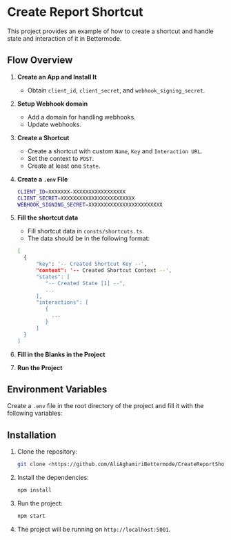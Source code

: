 # Create Report Shortcut

This project provides an example of how to create a shortcut and handle state and interaction of it in Bettermode.

## Flow Overview

1. **Create an App and Install It**
    - Obtain `client_id`, `client_secret`, and `webhook_signing_secret`.

2. **Setup Webhook domain**
    - Add a domain for handling webhooks.
    - Update webhooks.

3. **Create a Shortcut**
    - Create a shortcut with custom `Name`, `Key` and `Interaction URL`.
    - Set the context to `POST`.
    - Create at least one `State`.

4. **Create a `.env` File**
    ```sh
    CLIENT_ID=XXXXXXX-XXXXXXXXXXXXXXXXX
    CLIENT_SECRET=XXXXXXXXXXXXXXXXXXXXXXXX
    WEBHOOK_SIGNING_SECRET=XXXXXXXXXXXXXXXXXXXXXXXX
    ```

5. **Fill the shortcut data**
    - Fill shortcut data in `consts/shortcuts.ts`.
    - The data should be in the following format:
   ```sh
   [
     {
         "key": '-- Created Shortcut Key --',
         "context": '-- Created Shortcut Context --',
         "states": [
            "-- Created State [1] --",
            ...
         ],
         "interactions": [
            {
              ...
            }
         ]     
     }
   ] 
   ```

6. **Fill in the Blanks in the Project**

7. **Run the Project**

## Environment Variables

Create a `.env` file in the root directory of the project and fill it with the following variables:

## Installation

1. Clone the repository:
   ```sh
   git clone <https://github.com/AliAghamiriBettermode/CreateReportShortcut>
    ```
2. Install the dependencies:
   ```sh
   npm install
    ```
3. Run the project:
   ```sh
   npm start
    ```
4. The project will be running on `http://localhost:5001`.